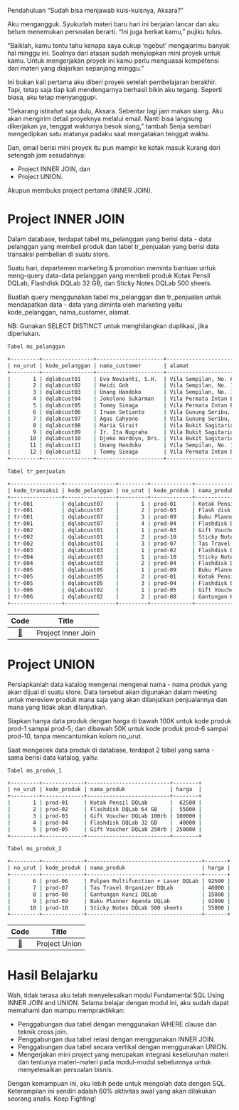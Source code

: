 Pendahuluan
“Sudah bisa menjawab kuis-kuisnya, Aksara?”

Aku mengangguk. Syukurlah materi baru hari ini berjalan lancar dan aku belum menemukan persoalan berarti. “Ini juga berkat kamu,” pujiku tulus.

“Baiklah, kamu tentu tahu kenapa saya cukup ‘ngebut’ mengajarimu banyak hal minggu ini. Soalnya dari atasan sudah menyiapkan mini proyek untuk kamu. Untuk mengerjakan proyek ini kamu perlu menguasai kompetensi dari materi yang diajarkan sepanjang minggu.”

Ini bukan kali pertama aku diberi proyek setelah pembelajaran berakhir. Tapi, tetap saja tiap kali mendengarnya berhasil bikin aku tegang. Seperti biasa, aku tetap menyanggupi.

“Sekarang istirahat saja dulu, Aksara. Sebentar lagi jam makan siang. Aku akan mengirim detail proyeknya melalui email. Nanti bisa langsung dikerjakan ya, tenggat waktunya besok siang,” tambah Senja sembari mengedipkan satu matanya padaku saat mengatakan tenggat waktu.

Dan, email berisi mini proyek itu pun mampir ke kotak masuk kurang dari setengah jam sesudahnya:

- Project INNER JOIN, dan
- Project UNION.

Akupun membuka project pertama (INNER JOIN).

# Project INNER JOIN
Dalam database, terdapat tabel ms_pelanggan yang berisi data - data pelanggan yang membeli produk dan tabel tr_penjualan yang berisi data transaksi pembelian di suatu store.

Suatu hari, departemen marketing & promotion meminta bantuan untuk meng-query data-data pelanggan yang membeli produk Kotak Pensil DQLab, Flashdisk DQLab 32 GB, dan Sticky Notes DQLab 500 sheets.

Buatlah query menggunakan tabel ms_pelanggan dan tr_penjualan untuk mendapatkan data - data yang diminta oleh marketing yaitu kode_pelanggan, nama_customer, alamat.

NB: Gunakan SELECT DISTINCT untuk menghilangkan duplikasi, jika diperlukan.

`Tabel ms_pelanggan`

```bash
+---------+----------------+---------------------+------------------------------------------+
| no_urut | kode_pelanggan | nama_customer       | alamat                                   |
+---------+----------------+---------------------+------------------------------------------+
|       1 | dqlabcust01    | Eva Novianti, S.H.  | Vila Sempilan, No. 67 - Kota B           |
|       2 | dqlabcust02    | Heidi Goh           | Vila Sempilan, No. 11 - Kota B           |
|       3 | dqlabcust03    | Unang Handoko       | Vila Sempilan, No. 1 - Kota B            |
|       4 | dqlabcust04    | Jokolono Sukarman   | Vila Permata Intan Berkilau, Blok C5-7   |
|       5 | dqlabcust05    | Tommy Sinaga        | Vila Permata Intan Berkilau, Blok A1/2   |
|       6 | dqlabcust06    | Irwan Setianto      | Vila Gunung Seribu, Blok O1 - No. 1      |
|       7 | dqlabcust07    | Agus Cahyono        | Vila Gunung Seribu, Blok F4 - No. 8      |
|       8 | dqlabcust08    | Maria Sirait        | Vila Bukit Sagitarius, Gang. Sawit No. 3 |
|       9 | dqlabcust09    | Ir. Ita Nugraha     | Vila Bukit Sagitarius, Gang Kelapa No. 6 |
|      10 | dqlabcust10    | Djoko Wardoyo, Drs. | Vila Bukit Sagitarius, Blok A1 No. 1     |
|      11 | dqlabcust11    | Unang Handoko       | Vila Sempilan, No. 1 - Kota B            |
|      12 | dqlabcust12    | Tommy Sinaga        | Vila Permata Intan Berkilau, Blok A1/2   |
+---------+----------------+---------------------+------------------------------------------+
```

`Tabel tr_penjualan`

```bash
+----------------+----------------+---------+-------------+-------------------------------+------+--------+
| kode_transaksi | kode_pelanggan | no_urut | kode_produk | nama_produk                   | qty  | harga  |
+----------------+----------------+---------+-------------+-------------------------------+------+--------+
| tr-001         | dqlabcust07    |       1 | prod-01     | Kotak Pensil DQLab            |    5 |  62500 |
| tr-001         | dqlabcust07    |       2 | prod-03     | Flash disk DQLab 32 GB        |    1 | 100000 |
| tr-001         | dqlabcust07    |       3 | prod-09     | Buku Planner Agenda DQLab     |    3 |  92000 |
| tr-001         | dqlabcust07    |       4 | prod-04     | Flashdisk DQLab 32 GB         |    3 |  40000 |
| tr-002         | dqlabcust01    |       1 | prod-03     | Gift Voucher DQLab 100rb      |    2 | 100000 |
| tr-002         | dqlabcust01    |       2 | prod-10     | Sticky Notes DQLab 500 sheets |    4 |  55000 |
| tr-002         | dqlabcust01    |       3 | prod-07     | Tas Travel Organizer DQLab    |    1 |  48000 |
| tr-003         | dqlabcust03    |       1 | prod-02     | Flashdisk DQLab 64 GB         |    2 |  55000 |
| tr-004         | dqlabcust03    |       1 | prod-10     | Sticky Notes DQLab 500 sheets |    5 |  55000 |
| tr-004         | dqlabcust03    |       2 | prod-04     | Flashdisk DQLab 32 GB         |    4 |  40000 |
| tr-005         | dqlabcust05    |       1 | prod-09     | Buku Planner Agenda DQLab     |    3 |  92000 |
| tr-005         | dqlabcust05    |       2 | prod-01     | Kotak Pensil DQLab            |    1 |  62500 |
| tr-005         | dqlabcust05    |       3 | prod-04     | Flashdisk DQLab 32 GB         |    2 |  40000 |
| tr-006         | dqlabcust02    |       1 | prod-05     | Gift Voucher DQLab 250rb      |    4 | 250000 |
| tr-006         | dqlabcust02    |       2 | prod-08     | Gantungan Kunci DQLab         |    2 |  15800 |
+----------------+----------------+---------+-------------+-------------------------------+------+--------+
```

| Code  |               Title              	|
|:----:	|:--------------------------------:	|
| [📜](https://github.com/bayubagusbagaswara/dqlab-data-engineer/blob/master/4-Fundamental-SQL-using-INNER-JOIN-and-UNION/4-Mini-Project/ProjectInnerJoin.sql) | Project Inner Join |

# Project UNION
Persiapkanlah data katalog mengenai mengenai nama - nama produk yang akan dijual di suatu store. Data tersebut akan digunakan dalam meeting untuk mereview produk mana saja yang akan dilanjutkan penjualannya dan mana yang tidak akan dilanjutkan.

Siapkan hanya data produk dengan harga di bawah 100K untuk kode produk prod-1 sampai prod-5; dan dibawah 50K untuk kode produk prod-6 sampai prod-10, tanpa mencantumkan kolom no_urut.

Saat mengecek data produk di database, terdapat 2 tabel yang sama - sama berisi data katalog, yaitu:

`Tabel ms_produk_1`

```bash
+---------+-------------+--------------------------+--------+
| no_urut | kode_produk | nama_produk              | harga  |
+---------+-------------+--------------------------+--------+
|       1 | prod-01     | Kotak Pensil DQLab       |  62500 |
|       2 | prod-02     | Flashdisk DQLab 64 GB    |  55000 |
|       3 | prod-03     | Gift Voucher DQLab 100rb | 100000 |
|       4 | prod-04     | Flashdisk DQLab 32 GB    |  40000 |
|       5 | prod-05     | Gift Voucher DQLab 250rb | 250000 |
+---------+-------------+--------------------------+--------+
```

`Tabel ms_produk_2`

```bash
+---------+-------------+------------------------------------+-------+
| no_urut | kode_produk | nama_produk                        | harga |
+---------+-------------+------------------------------------+-------+
|       6 | prod-06     | Pulpen Multifunction + Laser DQLab | 92500 |
|       7 | prod-07     | Tas Travel Organizer DQLab         | 48000 |
|       8 | prod-08     | Gantungan Kunci DQLab              | 15800 |
|       9 | prod-09     | Buku Planner Agenda DQLab          | 92000 |
|      10 | prod-10     | Sticky Notes DQLab 500 sheets      | 55000 |
+---------+-------------+------------------------------------+-------+
```

| Code  |               Title              	|
|:----:	|:--------------------------------:	|
| [📜](https://github.com/bayubagusbagaswara/dqlab-data-engineer/blob/master/4-Fundamental-SQL-using-INNER-JOIN-and-UNION/4-Mini-Project/ProjectUnion.sql) | Project Union |


# Hasil Belajarku
Wah, tidak terasa aku telah menyelesaikan modul Fundamental SQL Using INNER JOIN and UNION. Selama belajar dengan modul ini, aku sudah dapat memahami dan mampu mempraktikkan:

- Penggabungan dua tabel dengan menggunakan WHERE clause dan teknik cross join.
- Penggabungan dua tabel relasi dengan menggunakan INNER JOIN.
- Penggabungan dua tabel secara vertikal dengan menggunakan UNION.
- Mengerjakan mini project yang merupakan integrasi keseluruhan materi dan tentunya materi-materi pada modul-modul sebelumnya untuk menyelesaikan persoalan bisnis.

Dengan kemampuan ini, aku lebih pede untuk mengolah data dengan SQL. Keterampilan ini sendiri adalah 60% aktivitas awal yang akan dilakukan seorang analis. Keep Fighting!